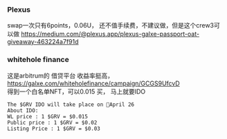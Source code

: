 ### Plexus
swap一次只有6points，0.06U， 还不值手续费，不建议做，但是这个crew3可以做
https://medium.com/@plexus.app/plexus-galxe-passport-oat-giveaway-463224a7f91d


### whitehole finance
这是arbitrum的 借贷平台 收益率挺高，   
https://galxe.com/whiteholefinance/campaign/GCGS9UfcvD  
得到一个白名单NFT，可以0.015 买， 马上就要IDO  
```
The $GRV IDO will take place on 📆April 26
About IDO: 
WL price : 1 $GRV = $0.015 
Public price : 1 $GRV = $0.02 
Listing Price : 1 $GRV = $0.03
```
